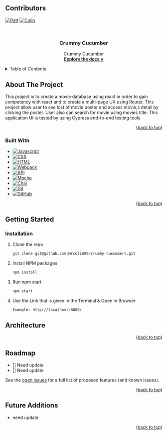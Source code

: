 <a name="readme-top"></a>

## Contributors

[![Patt][patt-badge]][patt-url]
[![Colin][colin-badge]][colin-url]

<br />
<div align="center">
  
  <a href="https://github.com/Mrcolin99/crumby-cucumbers">
 
  </a>

<h3 align="center">Crummy Cucumber</h3>

  <p align="center">
    Crummy Cucumber
    <br />
    <a href="https://github.com/Mrcolin99/crumby-cucumbers"><strong>Explore the docs »</strong></a>
    <br />
  </p>
</div>

<details>
  <summary>Table of Contents</summary>
  <ol>
    <li>
      <a href="#about-the-project">About The Project</a>
      <ul>
        <li><a href="#built-with">Built With</a></li>
      </ul>
    </li>
    <li>
      <a href="#getting-started">Getting Started</a>
      <ul>
        <li><a href="#installation">Installation</a></li>
      </ul>
    </li>
    <li><a href="#architecture">Architecture</a></li>
    <li><a href="#roadmap">Roadmap</a></li>
  </ol>
</details>

## About The Project
This project is to create a movie database using react in order to gain competency with react and to create a multi-page UX using Router. This project allow user to see lost of movie poster and access movie;s detail by clicking the poster. User also can search for movie using movies title. This application UI is tested by using Cypress end-to-end testing tools.
 
<p align="right">(<a href="#readme-top">back to top</a>)</p>

### Built With

- [![Javascript][javascript.js]][javascript-url]
- [![CSS][css]][css-url]
- [![HTML][html]][html-url]
- [![Webpack][webpack]][webpack-url]
- [![API][api]][api-url]
- [![Mocha][mocha]][mocha-url]
- [![Chai][chai]][chai-url]
- [![Git][git]][git-url]
- [![GitHub][github]][github-url]


<p align="right">(<a href="#readme-top">back to top</a>)</p>

## Getting Started

### Installation

1. Clone the repo
   ```sh
   git clone git@github.com:Mrcolin99/crumby-cucumbers.git
   ```
2. Install NPM packages
   ```sh
   npm install
   ```
3. Run npm start
   ```sh
   npm start
   ```
4. Use the Link that is given in the Terminal & Open in Browser
   ```sh
   Example: http://localhost:8080/
   ```
   


<!-- ARCHITECTURE -->
## Architecture


<p align="right">(<a href="#readme-top">back to top</a>)</p>
<!-- ROADMAP -->

## Roadmap

- [] Need update
- [] Need update

See the [open issues](https://github.com/pattpjy/ps-reactideabox/issues) for a full list of proposed features (and known issues).
<p align="right">(<a href="#readme-top">back to top</a>)</p>

## Future Additions

- need update

<p align="right">(<a href="#readme-top">back to top</a>)</p>

[colin-badge]: https://img.shields.io/badge/-Colin%20Ciervo-orange
[colin-url]: https://github.com/Mrcolin99
[patt-badge]: https://img.shields.io/badge/-Patt%20Sookmark-brightgreen
[patt-url]: https://github.com/pattpjy
[mocha]: https://img.shields.io/badge/Mocha-FF2D20?style=for-the-badge&logo=mocha&logoColor=white
[mocha-url]: https://mochajs.org/
[chai]: https://img.shields.io/badge/Chai-20232A?style=for-the-badge&logo=chai&logoColor=61DAFB
[chai-url]: https://www.chaijs.com/
[webpack]: https://img.shields.io/badge/Webpack-563D7C?style=for-the-badge&logo=webpack&logoColor=white
[webpack-url]: https://webpack.js.org/
[dayjs]: https://img.shields.io/badge/-dayjs-fb6052?style=for-the-badge
[dayjs-url]: https://www.npmjs.com/package/dayjs
[chart.js]: https://img.shields.io/badge/Chart.js-35495E?style=for-the-badge&logo=chartdotjs&logoColor=4FC08D
[chart.js-url]: https://www.chartjs.org/
[css]: https://img.shields.io/badge/CSS-000000?style=for-the-badge&logo=css&logoColor=white
[css-url]: https://www.w3.org/Style/CSS/Overview.en.html
[html]: https://img.shields.io/badge/HTML-4A4A55?style=for-the-badge&logo=HTML&logoColor=FF3E00
[html-url]: https://www.w3schools.com/howto/howto_make_a_website.asp
[javascript.js]: https://img.shields.io/badge/JavaScript-0769AD?style=for-the-badge&logo=javascript&logoColor=white
[javascript-url]: https://www.javascript.com/
[api]: https://img.shields.io/badge/API-15EA75?style=for-the-badge&logo=HTML&logoColor=FF3E00
[api-url]: https://www.w3schools.com/js/js_api_intro.asp
[github]: https://img.shields.io/badge/GitHub-22043C?style=for-the-badge&logo=github&logoColor=FF3E00
[github-url]: https://github.com/
[git]: https://img.shields.io/badge/Git-2E0305?style=for-the-badge&logo=git&logoColor=FF3E00
[git-url]: https://git-scm.com/
